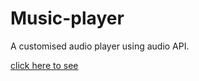 # Music-player

A customised audio player using audio API.

[click here to see](https://behnazz.github.io/Music-player/)
